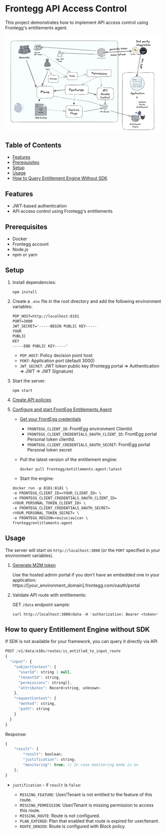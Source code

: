 # Frontegg API Access Control

This project demonstrates how to implement API access control using Frontegg's entitlements agent.

![API Access Control Diagram](images/diagram.png)

## Table of Contents

- [Features](#features)
- [Prerequisites](#prerequisites)
- [Setup](#setup)
- [Usage](#usage)
- [How to Query Entitlement Engine Without SDK](#how-to-query-entitlement-engine-without-sdk)

## Features

- JWT-based authentication
- API access control using Frontegg's entitlements

## Prerequisites

- Docker
- Frontegg account
- Node.js
- npm or yarn

## Setup

1. Install dependencies:
   ```shell
   npm install
   ```

2. Create a `.env` file in the root directory and add the following environment variables:

   ```shell
   PDP_HOST=http://localhost:8181
   PORT=3000
   JWT_SECRET='-----BEGIN PUBLIC KEY-----
   YOUR
   PUBLIC
   KEY
   -----END PUBLIC KEY-----'
   ```
   
   - `PDP_HOST`: Policy decision point host
   - `PORT`: Application port (default 3000)
   - `JWT_SECRET`: JWT token public key (Frontegg portal => Authentication => JWT => JWT Signature)

3. Start the server:
   ```
   npm start
   ```

4. [Create API policies](https://docs.frontegg.com/docs/creating-your-first-route)
5. [Configure and start FrontEgg Entitlements Agent](https://docs.frontegg.com/docs/configuration)
   
   * [Get your FrontEgg credentials](https://docs.frontegg.com/docs/configuring-and-running-the-engine#step-2-run-the-agent-as-a-docker-container)

     - `FRONTEGG_CLIENT_ID`: FrontEgg environment ClientId.
     - `FRONTEGG_CLIENT_CREDENTIALS_OAUTH_CLIENT_ID`: FrontEgg portal Personal token clientId.
     - `FRONTEGG_CLIENT_CREDENTIALS_OAUTH_SECRET`: FrontEgg portal Personal token secret 

   * Pull the latest version of the entitlement engine:

      ```
      docker pull frontegg/entitlements-agent:latest
      ```
   
   * Start the engine:   

   ```shell
   docker run -p 8181:8181 \
   -e FRONTEGG_CLIENT_ID=<YOUR_CLIENT_ID> \
   -e FRONTEGG_CLIENT_CREDENTIALS_OAUTH_CLIENT_ID=<YOUR_PERSONAL_TOKEN_CLIENT_ID> \
   -e FRONTEGG_CLIENT_CREDENTIALS_OAUTH_SECRET=<YOUR_PERSONAL_TOKEN_SECRET> \
   -e FRONTEGG_REGION=<eu|us|au|ca> \
   frontegg/entitlements-agent
   ```

## Usage

The server will start on `http://localhost:3000` (or the `PORT` specified in your environment variables).

1. [Generate M2M token](https://docs.frontegg.com/docs/time-bound-token-expiration) 

   Use the hosted admin portal if you don't have an embedded one in your application: 
   https://[your_environment_domain].frontegg.com/oauth/portal

2. Validate API route with entitlements:

   GET `/data` endpoint sample:
   ```shell
   curl http://localhost:3000/data -H 'authorization: Bearer <token>'
   ```

## How to query Entitlement Engine without SDK
If SDK is not available for your framework, you can query it directly via API

```javascript
POST /v1/data/e10s/routes/is_entitled_to_input_route
{
  "input": {
    "subjectContext": {
      "userId": string | null,
      "tenantId": string,
      "permissions": string[],
      "attributes": Record<string, unknown>
    },
    "requestContext": {
      "method": string, 
      "path": string
    }
  }
}
```

Response:
```javascript
{
	"result": {
		"result": boolean;
		"justification": string;
		"monitoring": true; // In case monitoring mode is on
	};
}
```

* `justification` - if `result` is `false`:  
   
   - `MISSING_FEATURE`: User/Tenant is not entitled to the feature of this route.    
   - `MISSING_PERMISSION`: User/Tenant is missing permission to access this route.   
   - `MISSING_ROUTE`: Route is not configured.   
   - `PLAN_EXPIRED`: Plan that enabled that route is expired for user/tenant.  
   - `ROUTE_DENIED`: Route is configured with Block policy. 

